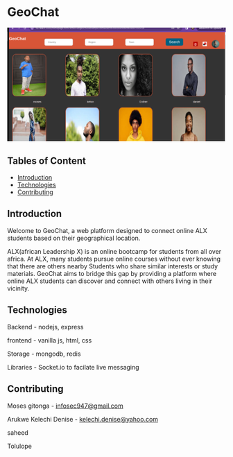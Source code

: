 # GeoChat

![Homepage](./uploads/Screenshot%20from%202024-04-03%2020-56-59.png)

## Tables of Content
- [Introduction](#introduction)
- [Technologies](#technologies)
- [Contributing](#contributing)

## Introduction
Welcome to GeoChat, a web platform designed to connect online ALX students based on their geographical location.

ALX(african Leadership X) is an online bootcamp for students from all over africa. At ALX, many students pursue online courses without ever knowing that there are others nearby Students who share similar interests or study materials. GeoChat aims to bridge this gap by providing a platform where online ALX students can discover and connect with others living in their vicinity.

## Technologies
Backend - nodejs, express

frontend - vanilla js, html, css

Storage - mongodb, redis

Libraries - Socket.io to facilate live messaging

## Contributing
Moses gitonga - infosec947@gmail.com

Arukwe Kelechi Denise - kelechi.denise@yahoo.com

saheed

Tolulope
